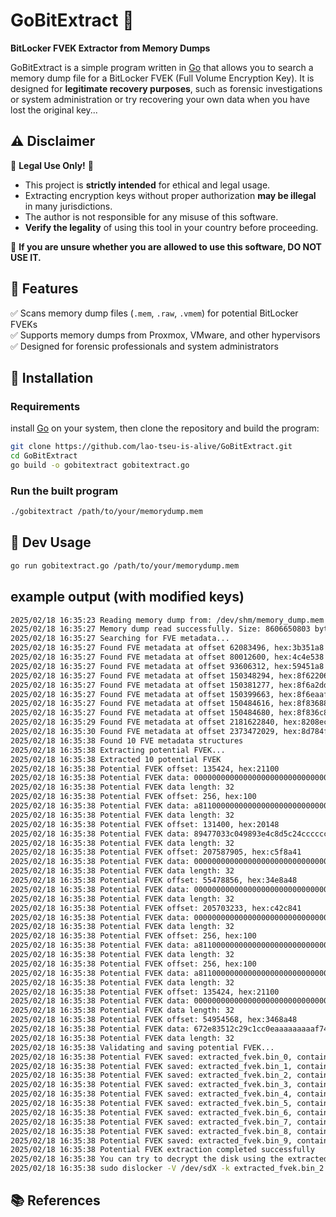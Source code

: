 # GoBitExtract 🔐  
**BitLocker FVEK Extractor from Memory Dumps**  

GoBitExtract is a simple program written in [Go](https://go.dev/) that allows you to search a memory dump file for a BitLocker FVEK (Full Volume Encryption Key). It is designed for **legitimate recovery purposes**, such as forensic investigations or system administration or try recovering your own data when you have lost the original key...

## ⚠️ Disclaimer  
🚨 **Legal Use Only!** 🚨  
- This project is **strictly intended** for ethical and legal usage.  
- Extracting encryption keys without proper authorization **may be illegal** in many jurisdictions.  
- The author is not responsible for any misuse of this software.  
- **Verify the legality** of using this tool in your country before proceeding.  

🛑 **If you are unsure whether you are allowed to use this software, DO NOT USE IT.**  

## 📌 Features  
✅ Scans memory dump files (`.mem`, `.raw`, `.vmem`) for potential BitLocker FVEKs  
✅ Supports memory dumps from Proxmox, VMware, and other hypervisors  
✅ Designed for forensic professionals and system administrators  

## 🚀 Installation
### Requirements
install [Go](https://go.dev/doc/install) on your system, then clone the repository and build the program:

```bash
git clone https://github.com/lao-tseu-is-alive/GoBitExtract.git
cd GoBitExtract
go build -o gobitextract gobitextract.go
```

### Run the built program
```bash
./gobitextract /path/to/your/memorydump.mem
```

## 📝 Dev Usage
```bash
go run gobitextract.go /path/to/your/memorydump.mem
```

## example output (with modified keys)
```bash
2025/02/18 16:35:23 Reading memory dump from: /dev/shm/memory_dump.mem
2025/02/18 16:35:27 Memory dump read successfully. Size: 8606650803 bytes
2025/02/18 16:35:27 Searching for FVE metadata...
2025/02/18 16:35:27 Found FVE metadata at offset 62083496, hex:3b351a8
2025/02/18 16:35:27 Found FVE metadata at offset 80012600, hex:4c4e538
2025/02/18 16:35:27 Found FVE metadata at offset 93606312, hex:59451a8
2025/02/18 16:35:27 Found FVE metadata at offset 150348294, hex:8f62206
2025/02/18 16:35:27 Found FVE metadata at offset 150381277, hex:8f6a2dd
2025/02/18 16:35:27 Found FVE metadata at offset 150399663, hex:8f6eaaf
2025/02/18 16:35:27 Found FVE metadata at offset 150484616, hex:8f83688
2025/02/18 16:35:27 Found FVE metadata at offset 150484680, hex:8f836c8
2025/02/18 16:35:29 Found FVE metadata at offset 2181622840, hex:8208ec38
2025/02/18 16:35:30 Found FVE metadata at offset 2373472029, hex:8d784f1d
2025/02/18 16:35:38 Found 10 FVE metadata structures
2025/02/18 16:35:38 Extracting potential FVEK...
2025/02/18 16:35:38 Extracted 10 potential FVEK
2025/02/18 16:35:38 Potential FVEK offset: 135424, hex:21100
2025/02/18 16:35:38 Potential FVEK data: 0000000000000000000000000000000000000000000000000000000000000000
2025/02/18 16:35:38 Potential FVEK data length: 32
2025/02/18 16:35:38 Potential FVEK offset: 256, hex:100
2025/02/18 16:35:38 Potential FVEK data: a811000000000000000000000000000000000000000000000080010000000000
2025/02/18 16:35:38 Potential FVEK data length: 32
2025/02/18 16:35:38 Potential FVEK offset: 131400, hex:20148
2025/02/18 16:35:38 Potential FVEK data: 89477033c049893e4c8d5c24ccccccbbbbbbbbaaaaaaaa7330498b7b38498be3
2025/02/18 16:35:38 Potential FVEK data length: 32
2025/02/18 16:35:38 Potential FVEK offset: 207587905, hex:c5f8a41
2025/02/18 16:35:38 Potential FVEK data: 0000000000000000000000000000000000000000000000000000000000000000
2025/02/18 16:35:38 Potential FVEK data length: 32
2025/02/18 16:35:38 Potential FVEK offset: 55478856, hex:34e8a48
2025/02/18 16:35:38 Potential FVEK data: 0000000000000000000000000000000000000000000000000000000000000000
2025/02/18 16:35:38 Potential FVEK data length: 32
2025/02/18 16:35:38 Potential FVEK offset: 205703233, hex:c42c841
2025/02/18 16:35:38 Potential FVEK data: 0000000000000000000000000000000000000000000000000000000000000000
2025/02/18 16:35:38 Potential FVEK data length: 32
2025/02/18 16:35:38 Potential FVEK offset: 256, hex:100
2025/02/18 16:35:38 Potential FVEK data: a811000000000000000000000000000000000000000000000080010000000000
2025/02/18 16:35:38 Potential FVEK data length: 32
2025/02/18 16:35:38 Potential FVEK offset: 256, hex:100
2025/02/18 16:35:38 Potential FVEK data: a811000000000000000000000000000000000000000000000080010000000000
2025/02/18 16:35:38 Potential FVEK data length: 32
2025/02/18 16:35:38 Potential FVEK offset: 135424, hex:21100
2025/02/18 16:35:38 Potential FVEK data: 0000000000000000000000000000000000000000000000000000000000000000
2025/02/18 16:35:38 Potential FVEK data length: 32
2025/02/18 16:35:38 Potential FVEK offset: 54954568, hex:3468a48
2025/02/18 16:35:38 Potential FVEK data: 672e83512c29c1cc0eaaaaaaaaaf7441eaca54a3e46cedddddddddddd930818d
2025/02/18 16:35:38 Potential FVEK data length: 32
2025/02/18 16:35:38 Validating and saving potential FVEK...
2025/02/18 16:35:38 Potential FVEK saved: extracted_fvek.bin_0, containing 0000000000000000000000000000000000000000000000000000000000000000
2025/02/18 16:35:38 Potential FVEK saved: extracted_fvek.bin_1, containing a811000000000000000000000000000000000000000000000080010000000000
2025/02/18 16:35:38 Potential FVEK saved: extracted_fvek.bin_2, containing 89477033c049893e4c8d5c24ccccccbbbbbbbbaaaaaaaa7330498b7b38498be3
2025/02/18 16:35:38 Potential FVEK saved: extracted_fvek.bin_3, containing 0000000000000000000000000000000000000000000000000000000000000000
2025/02/18 16:35:38 Potential FVEK saved: extracted_fvek.bin_4, containing 0000000000000000000000000000000000000000000000000000000000000000
2025/02/18 16:35:38 Potential FVEK saved: extracted_fvek.bin_5, containing 0000000000000000000000000000000000000000000000000000000000000000
2025/02/18 16:35:38 Potential FVEK saved: extracted_fvek.bin_6, containing a811000000000000000000000000000000000000000000000080010000000000
2025/02/18 16:35:38 Potential FVEK saved: extracted_fvek.bin_7, containing a811000000000000000000000000000000000000000000000080010000000000
2025/02/18 16:35:38 Potential FVEK saved: extracted_fvek.bin_8, containing 0000000000000000000000000000000000000000000000000000000000000000
2025/02/18 16:35:38 Potential FVEK saved: extracted_fvek.bin_9, containing 672e83512c29c1cc0eaaaaaaaaaf7441eaca54a3e46cedddddddddddd930818d
2025/02/18 16:35:38 Potential FVEK extraction completed successfully
2025/02/18 16:35:38 You can try to decrypt the disk using the extracted FVEK with a tool like dislocker on Linux:
2025/02/18 16:35:38 sudo dislocker -V /dev/sdX -k extracted_fvek.bin_2 --dislocker-file your_dislocker.img

```

## 📚 References

